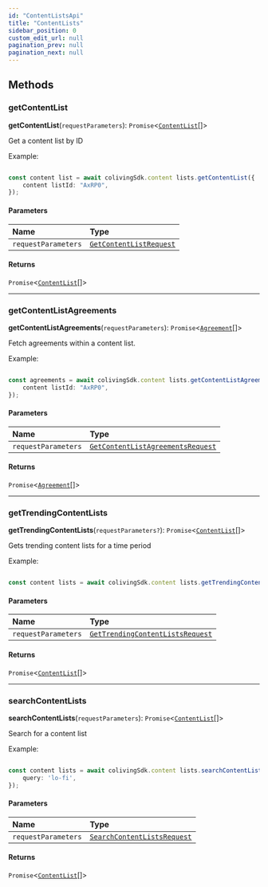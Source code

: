 ```yaml
---
id: "ContentListsApi"
title: "ContentLists"
sidebar_position: 0
custom_edit_url: null
pagination_prev: null
pagination_next: null
---
```


## Methods

### getContentList

**getContentList**(`requestParameters`): `Promise`<[`ContentList`](../interfaces/ContentList.md)[]\>

Get a content list by ID

Example:

```typescript

const content list = await colivingSdk.content lists.getContentList({
    content listId: "AxRP0",
});

```

#### Parameters

| Name | Type |
| :------ | :------ |
| `requestParameters` | [`GetContentListRequest`](../interfaces/GetContentListRequest.md) |

#### Returns

`Promise`<[`ContentList`](../interfaces/ContentList.md)[]\>

___

### getContentListAgreements

**getContentListAgreements**(`requestParameters`): `Promise`<[`Agreement`](../interfaces/Agreement.md)[]\>

Fetch agreements within a content list.

Example:

```typescript

const agreements = await colivingSdk.content lists.getContentListAgreements({
    content listId: "AxRP0",
});

```

#### Parameters

| Name | Type |
| :------ | :------ |
| `requestParameters` | [`GetContentListAgreementsRequest`](../interfaces/GetContentListAgreementsRequest.md) |

#### Returns

`Promise`<[`Agreement`](../interfaces/Agreement.md)[]\>

___

### getTrendingContentLists

**getTrendingContentLists**(`requestParameters?`): `Promise`<[`ContentList`](../interfaces/ContentList.md)[]\>

Gets trending content lists for a time period

Example:

```typescript

const content lists = await colivingSdk.content lists.getTrendingContentLists();

```

#### Parameters

| Name | Type |
| :------ | :------ |
| `requestParameters` | [`GetTrendingContentListsRequest`](../interfaces/GetTrendingContentListsRequest.md) |

#### Returns

`Promise`<[`ContentList`](../interfaces/ContentList.md)[]\>

___

### searchContentLists

**searchContentLists**(`requestParameters`): `Promise`<[`ContentList`](../interfaces/ContentList.md)[]\>

Search for a content list

Example:

```typescript

const content lists = await colivingSdk.content lists.searchContentLists({
    query: 'lo-fi',
});

```

#### Parameters

| Name | Type |
| :------ | :------ |
| `requestParameters` | [`SearchContentListsRequest`](../interfaces/SearchContentListsRequest.md) |

#### Returns

`Promise`<[`ContentList`](../interfaces/ContentList.md)[]\>
